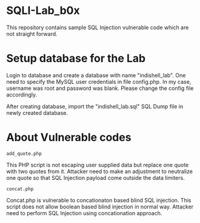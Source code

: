 # SQLI-Lab_b0x
This repository contains sample SQL Injection vulnerable code which are not straight forward.

# Setup database for the Lab
Login to database and create a database with name "indishell_lab".
One need to specify the MySQL user credentials in file config.php. In my case, username was root and password was blank. Please change the config file accordingly.

After creating database, import the "indishell_lab.sql" SQL Dump file in newly created database.


# About Vulnerable codes
    add_quote.php

This PHP script is not escaping user supplied data but replace one quote with two quotes from it.
Attacker need to make an adjustment to neutralize one quote so that SQL Injection payload come outside the data limiters. 

    concat.php
 Concat.php is vulnerable to concationaton based blind SQL injection. This script does not allow boolean based blind injection in normal way. 
 Attacker need to perform SQL Injection using concationation approach.
